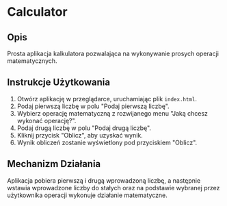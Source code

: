 # Calculator
## Opis
Prosta aplikacja kalkulatora pozwalająca na wykonywanie prosych operacji matematycznych.
## Instrukcje Użytkowania
1. Otwórz aplikację w przeglądarce, uruchamiając plik `index.html`.
2. Podaj pierwszą liczbę w polu "Podaj pierwszą liczbę".
3. Wybierz operację matematyczną z rozwijanego menu "Jaką chcesz wykonać operację?".
4. Podaj drugą liczbę w polu "Podaj drugą liczbę".
5. Kliknij przycisk "Oblicz", aby uzyskać wynik.
6. Wynik obliczeń zostanie wyświetlony pod przyciskiem "Oblicz".
## Mechanizm Działania
Aplikacja pobiera pierwszą i drugą wprowadzoną liczbę, a następnie wstawia wprowadzone 
liczby do stałych oraz na podstawie wybranej przez użytkownika operacji wykonuje działanie matematyczne.
